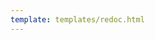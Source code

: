 ```yaml
---
template: templates/redoc.html
---
```


<redoc spec-url="{{base_path}}/apis/organization-apis/restapis/org-user-store.yaml" theme='{{redoc_theme}}'></redoc>

